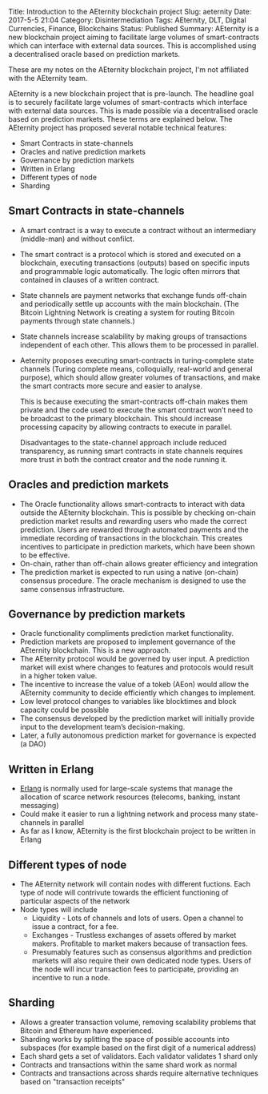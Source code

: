 Title: Introduction to the AEternity blockchain project
Slug: aeternity
Date: 2017-5-5 21:04
Category: Disintermediation
Tags: AEternity, DLT, Digital Currencies, Finance, Blockchains 
Status: Published
Summary: AEternity is a new blockchain project aiming to facilitate large volumes of smart-contracts which can interface with external data sources. This is accomplished using a decentralised oracle based on prediction markets.

These are my notes on the AEternity blockchain project, I'm not affiliated with the AEternity team.

AEternity is a new blockchain project that is pre-launch. The headline goal is to securely facilitate large volumes of smart-contracts which interface with external data sources. This is made possible via a decentralised oracle based on prediction markets. These terms are explained below. The AEternity project has proposed several notable technical features: 

- Smart Contracts in state-channels
- Oracles and native prediction markets
- Governance by prediction markets
- Written in Erlang
- Different types of node 
- Sharding

## Smart Contracts in state-channels

- A smart contract is a way to execute a contract without an intermediary (middle-man) and without confilct.

- The smart contract is a protocol which is stored and executed on a blockchain, executing transactions (outputs) based on specific inputs and programmable logic automatically. The logic often mirrors that contained in clauses of a written contract.

- State channels are payment networks that exchange funds off-chain and periodically settle up accounts with the main blockchain. (The Bitcoin Lightning Network is creating a system for routing Bitcoin payments through state channels.)

- State channels increase scalability by making groups of transactions independent of each other. This allows them to be processed in parallel.

- Aeternity proposes executing smart-contracts in turing-complete state channels (Turing complete means, colloquially, real-world and general purpose), which should allow greater volumes of transactions, and make the smart contracts more secure and easier to analyse. 

  This is because executing the smart-contracts off-chain makes them private and the code used to execute the smart contract won’t need to be broadcast to the primary blockchain. This should increase processing capacity by allowing contracts to execute in parallel.

  Disadvantages to the state-channel approach include reduced transparency, as running smart contracts in state channels requires more trust in both the contract creator and the node running it.

## Oracles and prediction markets 

- The Oracle functionality allows smart-contracts to interact with data outside the AEternity blockchain. This is possible by checking on-chain prediction market results and rewarding users who made the correct prediction. Users are rewarded through automated payments and the immediate recording of transactions in the blockchain. This creates incentives to participate in prediction markets, which have  been shown to be effective. 
- On-chain, rather than off-chain allows greater efficiency and integration
- The prediction market is expected to run using a native (on-chain) consensus procedure. The oracle mechanism is designed to use the same consensus infrastructure.  

## Governance by prediction markets

- Oracle functionality compliments prediction market functionality. 
- Prediction markets are proposed to implement governance of the AEternity blockchain. This is a new approach.
- The AEternity protocol would be governed by user input. A prediction market will exist where changes to features and protocols would result in a higher token value. 
- The incentive to increase the value of a tokeb (AEon) would allow the AEternity community to decide efficiently which changes to implement.
- Low level protocol changes to variables like blocktimes and block capacity could be possible 
- The consensus developed by the prediction market will initially provide input to the development team’s decision-making.
- Later, a fully autonomous prediction market for governance is expected (a DAO) 

## Written in Erlang

- [Erlang](https://en.wikipedia.org/wiki/Erlang_(programming_language)) is normally used for large-scale systems that manage the allocation of scarce network resources (telecoms, banking, instant messaging)
- Could make it easier to run a lightning network and process many state-channels in parallel
- As far as I know, AEternity is the first blockchain project to be written in Erlang

## Different types of node

- The AEternity network will contain nodes with different fuctions. Each type of node will contrivute towards the efficient functioning of particular aspects of the network 
- Node types will include 
  - Liquidity - Lots of channels and lots of users. Open a channel to issue a contract, for a fee.
  - Exchanges - Trustless exchanges of assets offered by market makers. Profitable to market makers because of transaction fees.  
  - Presumably features such as consensus algorithms and prediction markets will also require their own dedicated node types. Users of the node will incur transaction fees to participate, providing an incentive to run a node.

## Sharding

- Allows a greater transaction volume, removing scalability problems that Bitcoin and Ethereum have experienced.
- Sharding works by splitting the space of possible accounts into subspaces (for example based on the first digit of a numerical address)
- Each shard gets a set of validators. Each validator validates 1 shard only
- Contracts and transactions within the same shard work as normal
- Contracts and transactions across shards require alternative techniques based on "transaction receipts" 

